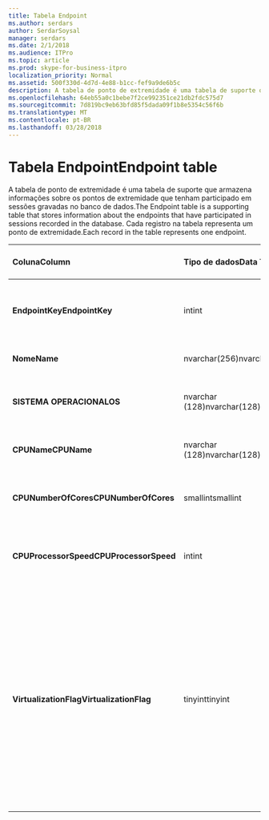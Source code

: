 ```yaml
---
title: Tabela Endpoint
ms.author: serdars
author: SerdarSoysal
manager: serdars
ms.date: 2/1/2018
ms.audience: ITPro
ms.topic: article
ms.prod: skype-for-business-itpro
localization_priority: Normal
ms.assetid: 500f330d-4d7d-4e88-b1cc-fef9a9de6b5c
description: A tabela de ponto de extremidade é uma tabela de suporte que armazena informações sobre os pontos de extremidade que tenham participado em sessões gravadas no banco de dados. Cada registro na tabela representa um ponto de extremidade.
ms.openlocfilehash: 64eb55a0c1bebe7f2ce992351ce21db2fdc575d7
ms.sourcegitcommit: 7d819bc9eb63bfd85f5dada09f1b8e5354c56f6b
ms.translationtype: MT
ms.contentlocale: pt-BR
ms.lasthandoff: 03/28/2018
---
```

# <a name="endpoint-table"></a><span data-ttu-id="61c33-104">Tabela Endpoint</span><span class="sxs-lookup"><span data-stu-id="61c33-104">Endpoint table</span></span>
 
<span data-ttu-id="61c33-105">A tabela de ponto de extremidade é uma tabela de suporte que armazena informações sobre os pontos de extremidade que tenham participado em sessões gravadas no banco de dados.</span><span class="sxs-lookup"><span data-stu-id="61c33-105">The Endpoint table is a supporting table that stores information about the endpoints that have participated in sessions recorded in the database.</span></span> <span data-ttu-id="61c33-106">Cada registro na tabela representa um ponto de extremidade.</span><span class="sxs-lookup"><span data-stu-id="61c33-106">Each record in the table represents one endpoint.</span></span>
  
|<span data-ttu-id="61c33-107">**Coluna**</span><span class="sxs-lookup"><span data-stu-id="61c33-107">**Column**</span></span>|<span data-ttu-id="61c33-108">**Tipo de dados**</span><span class="sxs-lookup"><span data-stu-id="61c33-108">**Data Type**</span></span>|<span data-ttu-id="61c33-109">**Índice de chaves /**</span><span class="sxs-lookup"><span data-stu-id="61c33-109">**Key/Index**</span></span>|<span data-ttu-id="61c33-110">**Detalhes**</span><span class="sxs-lookup"><span data-stu-id="61c33-110">**Details**</span></span>|
|:-----|:-----|:-----|:-----|
|<span data-ttu-id="61c33-111">**EndpointKey**</span><span class="sxs-lookup"><span data-stu-id="61c33-111">**EndpointKey**</span></span> <br/> |<span data-ttu-id="61c33-112">int</span><span class="sxs-lookup"><span data-stu-id="61c33-112">int</span></span>  <br/> |<span data-ttu-id="61c33-113">Primária</span><span class="sxs-lookup"><span data-stu-id="61c33-113">Primary</span></span>  <br/> |<span data-ttu-id="61c33-114">Número exclusivo que identifica este ponto de extremidade.</span><span class="sxs-lookup"><span data-stu-id="61c33-114">Unique number identifying this endpoint.</span></span>  <br/> |
|<span data-ttu-id="61c33-115">**Nome**</span><span class="sxs-lookup"><span data-stu-id="61c33-115">**Name**</span></span> <br/> |<span data-ttu-id="61c33-116">nvarchar(256)</span><span class="sxs-lookup"><span data-stu-id="61c33-116">nvarchar(256)</span></span>  <br/> |<span data-ttu-id="61c33-117">Exclusivo</span><span class="sxs-lookup"><span data-stu-id="61c33-117">Unique</span></span>  <br/> |<span data-ttu-id="61c33-118">Nome do ponto de extremidade.</span><span class="sxs-lookup"><span data-stu-id="61c33-118">Endpoint name.</span></span>  <br/> |
|<span data-ttu-id="61c33-119">**SISTEMA OPERACIONAL**</span><span class="sxs-lookup"><span data-stu-id="61c33-119">**OS**</span></span> <br/> |<span data-ttu-id="61c33-120">nvarchar (128)</span><span class="sxs-lookup"><span data-stu-id="61c33-120">nvarchar(128)</span></span>  <br/> | <br/> |<span data-ttu-id="61c33-121">Sistema operacional (SO) do ponto de extremidade.</span><span class="sxs-lookup"><span data-stu-id="61c33-121">Operating system (OS) of the endpoint.</span></span>  <br/> |
|<span data-ttu-id="61c33-122">**CPUName**</span><span class="sxs-lookup"><span data-stu-id="61c33-122">**CPUName**</span></span> <br/> |<span data-ttu-id="61c33-123">nvarchar (128)</span><span class="sxs-lookup"><span data-stu-id="61c33-123">nvarchar(128)</span></span>  <br/> ||<span data-ttu-id="61c33-124">Nome da CPU do ponto de extremidade.</span><span class="sxs-lookup"><span data-stu-id="61c33-124">CPU name of the endpoint.</span></span>  <br/> |
|<span data-ttu-id="61c33-125">**CPUNumberOfCores**</span><span class="sxs-lookup"><span data-stu-id="61c33-125">**CPUNumberOfCores**</span></span> <br/> |<span data-ttu-id="61c33-126">smallint</span><span class="sxs-lookup"><span data-stu-id="61c33-126">smallint</span></span>  <br/> ||<span data-ttu-id="61c33-127">Número de núcleos de CPU do ponto de extremidade.</span><span class="sxs-lookup"><span data-stu-id="61c33-127">Number of CPU cores of the endpoint.</span></span>  <br/> |
|<span data-ttu-id="61c33-128">**CPUProcessorSpeed**</span><span class="sxs-lookup"><span data-stu-id="61c33-128">**CPUProcessorSpeed**</span></span> <br/> |<span data-ttu-id="61c33-129">int</span><span class="sxs-lookup"><span data-stu-id="61c33-129">int</span></span>  <br/> ||<span data-ttu-id="61c33-130">Velocidade do processador da CPU do ponto de extremidade.</span><span class="sxs-lookup"><span data-stu-id="61c33-130">CPU processor speed of the endpoint.</span></span>  <br/> |
|<span data-ttu-id="61c33-131">**VirtualizationFlag**</span><span class="sxs-lookup"><span data-stu-id="61c33-131">**VirtualizationFlag**</span></span> <br/> |<span data-ttu-id="61c33-132">tinyint</span><span class="sxs-lookup"><span data-stu-id="61c33-132">tinyint</span></span>  <br/> || <span data-ttu-id="61c33-133">Sinalizador de bit que indica se o sistema está sendo executado em um ambiente virtualizado:</span><span class="sxs-lookup"><span data-stu-id="61c33-133">Bit flag that indicates if the system is running in a virtualized environment:</span></span> <br/>  <span data-ttu-id="61c33-134">0x0000 - nenhum</span><span class="sxs-lookup"><span data-stu-id="61c33-134">0x0000 - None</span></span> <br/>  <span data-ttu-id="61c33-135">0x0001 - Hyper-v</span><span class="sxs-lookup"><span data-stu-id="61c33-135">0x0001 - HyperV</span></span> <br/>  <span data-ttu-id="61c33-136">0x0002 - VMWare</span><span class="sxs-lookup"><span data-stu-id="61c33-136">0x0002 - VMWare</span></span> <br/>  <span data-ttu-id="61c33-137">0x0004 - virtual PC</span><span class="sxs-lookup"><span data-stu-id="61c33-137">0x0004 - Virtual PC</span></span> <br/>  <span data-ttu-id="61c33-138">0x0008 - Xen PC</span><span class="sxs-lookup"><span data-stu-id="61c33-138">0x0008 - Xen PC</span></span> <br/> |
   

